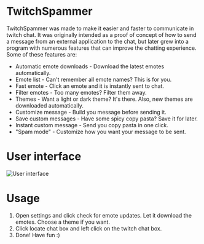 # TwitchSpammer

TwitchSpammer was made to make it easier and faster to communicate in twitch chat. It was originally intended as a proof of concept of how to send a message from an external application to the chat, 
but later grew into a program with numerous features that can improve the chatting experience. Some of these features are:

* Automatic emote downloads - Download the latest emotes automatically.
* Emote list - Can't remember all emote names? This is for you.
* Fast emote - Click an emote and it is instantly sent to chat.
* Filter emotes - Too many emotes? Filter them away.
* Themes - Want a light or dark theme? It's there. Also, new themes are downloaded automatically.
* Customize message - Build you message before sending it.
* Save custom messages - Have some spicy copy pasta? Save it for later.
* Instant custom message - Send you copy pasta in one click.
* "Spam mode" - Customize how you want your message to be sent.


# User interface

![User interface](https://puu.sh/FeH8a/78caf92f11.png)

# Usage
1. Open settings and click check for emote updates. Let it download the emotes. Choose a theme if you want.
1. Click locate chat box and left click on the twitch chat box.
1. Done! Have fun :)

